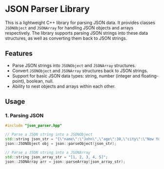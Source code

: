 # JSON Parser Library

This is a lightweight C++ library for parsing JSON data. It provides classes `JSONObject` and `JSONArray` for handling JSON objects and arrays respectively. The library supports parsing JSON strings into these data structures, as well as converting them back to JSON strings.

## Features

- Parse JSON strings into `JSONObject` and `JSONArray` structures.
- Convert `JSONObject` and `JSONArray` structures back to JSON strings.
- Support for basic JSON data types: string, number (integer and floating-point), boolean, null.
- Ability to nest objects and arrays within each other.

## Usage

### 1. Parsing JSON

```cpp
#include "json_parser.hpp"

// Parse a JSON string into a JSONObject
std::string json_str = "{\"name\":\"John\",\"age\":30,\"city\":\"New York\"}";
json::JSONObject obj = json::parseObject(json_str);

// Parse a JSON string into a JSONArray
std::string json_array_str = "[1, 2, 3, 4, 5]";
json::JSONArray arr = json::parseArray(json_array_str);